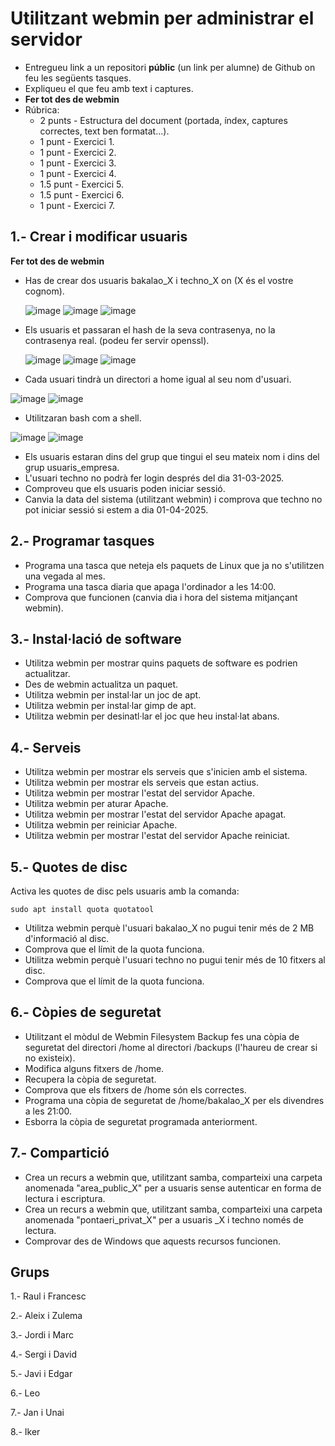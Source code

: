 # Utilitzant webmin per administrar el servidor

- Entregueu link a un repositori **públic** (un link per alumne) de Github on feu les següents tasques.
- Expliqueu el que feu amb text i captures.
- **Fer tot des de webmin**
- Rúbrica:
  - 2 punts - Estructura del document (portada, índex, captures correctes, text ben formatat...).
  - 1 punt - Exercici 1.
  - 1 punt - Exercici 2.
  - 1 punt - Exercici 3.
  - 1 punt - Exercici 4.
  - 1.5 punt - Exercici 5.
  - 1.5 punt - Exercici 6.
  - 1 punt - Exercici 7.

## 1.- Crear i modificar usuaris

**Fer tot des de webmin**

- Has de crear dos usuaris bakalao_X i techno_X on (X és el vostre cognom).

  ![image](https://github.com/user-attachments/assets/b5115ef7-7eb4-4986-96dc-b625e6ea27e7)
  ![image](https://github.com/user-attachments/assets/33622996-358d-447b-bbd1-3be8079bd64d)
  ![image](https://github.com/user-attachments/assets/d0c40d31-fa5b-4d0e-9f2e-3680654bcd41)

- Els usuaris et passaran el hash de la seva contrasenya, no la contrasenya real. (podeu fer servir openssl).

  ![image](https://github.com/user-attachments/assets/bd527a86-9e23-4ffe-bb0e-5c3b1abbdba8)
  ![image](https://github.com/user-attachments/assets/e534b03d-5b49-49d8-a9e5-05a010b5cea1)
  ![image](https://github.com/user-attachments/assets/a4756803-0af6-486f-9391-225bf357c7c0)


- Cada usuari tindrà un directori a home igual al seu nom d'usuari.

 ![image](https://github.com/user-attachments/assets/f78c9802-5455-44a9-a8b3-7689520b248e)
 ![image](https://github.com/user-attachments/assets/0e30ed1a-f32c-41ff-86e3-d4b348569485)



- Utilitzaran bash com a shell.

 ![image](https://github.com/user-attachments/assets/937efcf9-dfa2-44fd-9650-5a0b23963ebd)
 ![image](https://github.com/user-attachments/assets/dae5a2bf-b6be-419e-98b3-4e31ee891bed)

- Els usuaris estaran dins del grup que tingui el seu mateix nom i dins del grup usuaris_empresa.
- L'usuari techno no podrà fer login després del dia 31-03-2025.
- Comproveu que els usuaris poden iniciar sessió.
- Canvia la data del sistema (utilitzant webmin) i comprova que techno no pot iniciar sessió si estem a dia 01-04-2025.

## 2.- Programar tasques

- Programa una tasca que neteja els paquets de Linux que ja no s'utilitzen una vegada al mes.
- Programa una tasca diaria que apaga l'ordinador a les 14:00.
- Comprova que funcionen (canvia dia i hora del sistema mitjançant webmin).
  
## 3.- Instal·lació de software

- Utilitza webmin per mostrar quins paquets de software es podrien actualitzar.
- Des de webmin actualitza un paquet.
- Utilitza webmin per instal·lar un joc de apt.
- Utilitza webmin per instal·lar gimp de apt.
- Utilitza webmin per desinatl·lar el joc que heu instal·lat abans.

## 4.- Serveis

- Utilitza webmin per mostrar els serveis que s'inicien amb el sistema.
- Utilitza webmin per mostrar els serveis que estan actius.
- Utilitza webmin per mostrar l'estat del servidor Apache.
- Utilitza webmin per aturar Apache.
- Utilitza webmin per mostrar l'estat del servidor Apache apagat.
- Utilitza webmin per reiniciar Apache.
- Utilitza webmin per mostrar l'estat del servidor Apache reiniciat.

## 5.- Quotes de disc

Activa les quotes de disc pels usuaris amb la comanda: 

```
sudo apt install quota quotatool
```

- Utilitza webmin perquè l'usuari bakalao_X no pugui tenir més de 2 MB d'informació al disc.
- Comprova que el límit de la quota funciona.
- Utilitza webmin perquè l'usuari techno no pugui tenir més de 10 fitxers al disc.
- Comprova que el límit de la quota funciona.

## 6.- Còpies de seguretat

- Utilitzant el mòdul de Webmin Filesystem Backup fes una còpia de seguretat del directori /home al directori /backups (l'haureu de crear si no existeix).
- Modifica alguns fitxers de /home.
- Recupera la còpia de seguretat.
- Comprova que els fitxers de /home són els correctes.
- Programa una còpia de seguretat de /home/bakalao_X per els divendres a les 21:00.
- Esborra la còpia de seguretat programada anteriorment.

## 7.- Compartició

- Crea un recurs a webmin que, utilitzant samba, comparteixi una carpeta anomenada "area_public_X" per a usuaris sense autenticar en forma de lectura i escriptura.
- Crea un recurs a webmin que, utilitzant samba, comparteixi una carpeta anomenada "pontaeri_privat_X" per a usuaris _X i techno només de lectura.
- Comprovar des de Windows que aquests recursos funcionen.

## Grups
1.- Raul i Francesc

2.- Aleix i Zulema

3.- Jordi i Marc

4.- Sergi i David

5.- Javi i Edgar

6.- Leo

7.- Jan i Unai

8.- Iker
